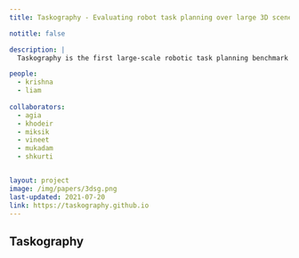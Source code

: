 ```yaml
---
title: Taskography - Evaluating robot task planning over large 3D scene graphs

notitle: false

description: |
  Taskography is the first large-scale robotic task planning benchmark over 3DSGs. While most benchmarking efforts in this area focus on vision-based planning, we systematically study symbolic planning, to decouple planning performance from visual representation learning.

people:
  - krishna
  - liam
  
collaborators:
  - agia
  - khodeir
  - miksik
  - vineet
  - mukadam
  - shkurti


layout: project
image: /img/papers/3dsg.png
last-updated: 2021-07-20
link: https://taskography.github.io
---
```


## Taskography

